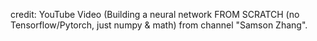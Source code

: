 credit: YouTube Video (Building a neural network FROM SCRATCH (no Tensorflow/Pytorch, just numpy & math) from channel "Samson Zhang".

